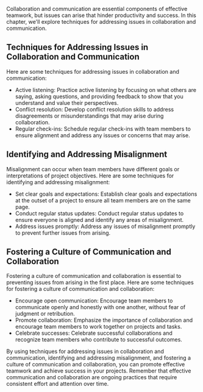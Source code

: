 
Collaboration and communication are essential components of effective teamwork, but issues can arise that hinder productivity and success. In this chapter, we'll explore techniques for addressing issues in collaboration and communication.

Techniques for Addressing Issues in Collaboration and Communication
-------------------------------------------------------------------

Here are some techniques for addressing issues in collaboration and communication:

* Active listening: Practice active listening by focusing on what others are saying, asking questions, and providing feedback to show that you understand and value their perspectives.
* Conflict resolution: Develop conflict resolution skills to address disagreements or misunderstandings that may arise during collaboration.
* Regular check-ins: Schedule regular check-ins with team members to ensure alignment and address any issues or concerns that may arise.

Identifying and Addressing Misalignment
---------------------------------------

Misalignment can occur when team members have different goals or interpretations of project objectives. Here are some techniques for identifying and addressing misalignment:

* Set clear goals and expectations: Establish clear goals and expectations at the outset of a project to ensure all team members are on the same page.
* Conduct regular status updates: Conduct regular status updates to ensure everyone is aligned and identify any areas of misalignment.
* Address issues promptly: Address any issues of misalignment promptly to prevent further issues from arising.

Fostering a Culture of Communication and Collaboration
------------------------------------------------------

Fostering a culture of communication and collaboration is essential to preventing issues from arising in the first place. Here are some techniques for fostering a culture of communication and collaboration:

* Encourage open communication: Encourage team members to communicate openly and honestly with one another, without fear of judgment or retribution.
* Promote collaboration: Emphasize the importance of collaboration and encourage team members to work together on projects and tasks.
* Celebrate successes: Celebrate successful collaborations and recognize team members who contribute to successful outcomes.

By using techniques for addressing issues in collaboration and communication, identifying and addressing misalignment, and fostering a culture of communication and collaboration, you can promote effective teamwork and achieve success in your projects. Remember that effective communication and collaboration are ongoing practices that require consistent effort and attention over time.
